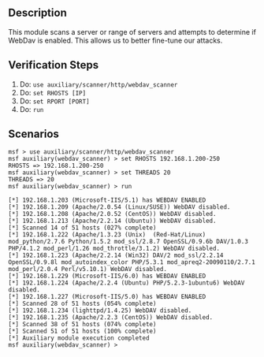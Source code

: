 ## Description

This module scans a server or range of servers and attempts to determine if WebDav is enabled. This allows us to better fine-tune our attacks.

## Verification Steps

1. Do: ```use auxiliary/scanner/http/webdav_scanner```
2. Do: ```set RHOSTS [IP]```
3. Do: ```set RPORT [PORT]```
4. Do: ```run```

## Scenarios

```
msf > use auxiliary/scanner/http/webdav_scanner
msf auxiliary(webdav_scanner) > set RHOSTS 192.168.1.200-250
RHOSTS => 192.168.1.200-250
msf auxiliary(webdav_scanner) > set THREADS 20
THREADS => 20
msf auxiliary(webdav_scanner) > run

[*] 192.168.1.203 (Microsoft-IIS/5.1) has WEBDAV ENABLED
[*] 192.168.1.209 (Apache/2.0.54 (Linux/SUSE)) WebDAV disabled.
[*] 192.168.1.208 (Apache/2.0.52 (CentOS)) WebDAV disabled.
[*] 192.168.1.213 (Apache/2.2.14 (Ubuntu)) WebDAV disabled.
[*] Scanned 14 of 51 hosts (027% complete)
[*] 192.168.1.222 (Apache/1.3.23 (Unix)  (Red-Hat/Linux) mod_python/2.7.6 Python/1.5.2 mod_ssl/2.8.7 OpenSSL/0.9.6b DAV/1.0.3 PHP/4.1.2 mod_perl/1.26 mod_throttle/3.1.2) WebDAV disabled.
[*] 192.168.1.223 (Apache/2.2.14 (Win32) DAV/2 mod_ssl/2.2.14 OpenSSL/0.9.8l mod_autoindex_color PHP/5.3.1 mod_apreq2-20090110/2.7.1 mod_perl/2.0.4 Perl/v5.10.1) WebDAV disabled.
[*] 192.168.1.229 (Microsoft-IIS/6.0) has WEBDAV ENABLED
[*] 192.168.1.224 (Apache/2.2.4 (Ubuntu) PHP/5.2.3-1ubuntu6) WebDAV disabled.
[*] 192.168.1.227 (Microsoft-IIS/5.0) has WEBDAV ENABLED
[*] Scanned 28 of 51 hosts (054% complete)
[*] 192.168.1.234 (lighttpd/1.4.25) WebDAV disabled.
[*] 192.168.1.235 (Apache/2.2.3 (CentOS)) WebDAV disabled.
[*] Scanned 38 of 51 hosts (074% complete)
[*] Scanned 51 of 51 hosts (100% complete)
[*] Auxiliary module execution completed
msf auxiliary(webdav_scanner) >
```
